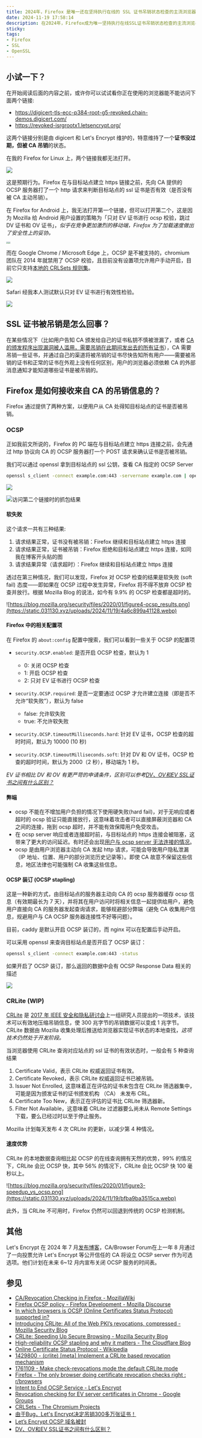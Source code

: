 ```yaml
---
title: 2024年，Firefox 是唯一还在坚持执行在线的 SSL 证书吊销状态检查的主流浏览器
date: 2024-11-19 17:58:14
description: 在2024年，Firefox成为唯一坚持执行在线SSL证书吊销状态检查的主流浏览器。本文通过实际测试对比了Firefox、Chrome、Edge和Safari在证书吊销检查方面的差异，并深入解析了OCSP（在线证书状态协议）的工作原理及其软失败机制。同时介绍了Firefox正在推进的CRLite技术，这一创新方案能大幅压缩吊销数据并提升验证速度，兼顾安全与性能。文章还探讨了OCSP装订、隐私问题以及Let's Encrypt等CA逐步淘汰OCSP服务的趋势，为读者全面呈现浏览器在证书吊销验证方面的现状与未来发展方向。
sticky:
tags:
- Firefox
- SSL
- OpenSSL
---
```




## 小试一下？

在开始阅读后面的内容之前，或许你可以试试看你正在使用的浏览器能不能访问下面两个链接: 

- https://digicert-tls-ecc-p384-root-g5-revoked.chain-demos.digicert.com/
- https://revoked-isrgrootx1.letsencrypt.org/

这两个链接分别是由 digicert 和 Let's Encrypt 维护的，特意维持了一个**证书没过期，但被 CA 吊销**的状态。

在我的 Firefox for Linux 上，两个链接我都无法打开。

![](https://static.031130.xyz/uploads/2024/11/19/f7785db60b2c8.webp)

这是预期行为。Firefox 在与目标站点建立 https 链接之前，先向 CA 提供的 OCSP 服务器打了一个 http 请求来判断目标站点的 ssl 证书是否有效（是否没有被 CA 主动吊销）。

在 Firefox for Android 上，我无法打开第一个链接，但可以打开第二个，这是因为 Mozilla 给 Android 用户设置的策略为「只对 EV 证书进行 ocsp 校验，跳过 DV 证书和 OV 证书」，*似乎在竞争更加激烈的移动端，Firefox 为了加载速度做出了安全性上的妥协。*

<div><img src="https://static.031130.xyz/uploads/2024/11/19/b097e954f766f.webp" style="zoom:33%;" /><span style="width: 20%;"></span><img src="https://static.031130.xyz/uploads/2024/11/19/a5f58dbb50cfe.webp" style="zoom:33%;" /></div>

而在 Google Chrome / Microsoft Edge 上，OCSP 是不被支持的，chromium 团队在 2014 年就禁用了 OCSP 校验，且目前没有设置项允许用户手动开启，目前它只支持[本地的 CRLSets 规则集](https://www.chromium.org/Home/chromium-security/crlsets/)。

![](https://static.031130.xyz/uploads/2024/11/19/bd84e9aff71d0.webp)

Safari 经我本人测试默认只对 EV 证书进行有效性检验。

![](https://static.031130.xyz/uploads/2024/11/19/50352339f7473.webp)

## SSL 证书被吊销是怎么回事？

在某些情况下（比如用户告知 CA 颁发给自己的证书私钥不慎被泄漏了，或者 [CA 的颁发程序出现漏洞被人滥用，需要吊销在此期间发出去的所有证书](https://www.trustasia.com/view-security-lets-encrypt/)），CA 需要吊销一些证书，并通过自己的渠道将被吊销的证书尽快告知所有用户——需要被吊销的证书和正常的证书在外观上没有任何区别，用户的浏览器必须依赖 CA 的外部消息通知才能知道哪些证书是被吊销的。

## Firefox 是如何接收来自 CA 的吊销信息的？

Firefox 通过提供了两种方案，以便用户从 CA 处得知目标站点的证书是否被吊销。

### OCSP

正如我前文所说的，Firefox 的 PC 端在与目标站点建立 https 连接之前，会先通过 http 协议向 CA 的 OCSP 服务器打一个 POST 请求来确认证书是否被吊销。

我们可以通过 openssl 拿到目标站点的 ssl 公钥，查看 CA 指定的 OCSP Server

```bash
openssl s_client -connect example.com:443 -servername example.com | openssl x509 -text -noout

```

![](https://static.031130.xyz/uploads/2024/11/19/32579fb56b77b.webp)

![访问第二个链接时的抓包结果](https://static.031130.xyz/uploads/2024/11/19/244704705924f.webp)

#### 软失败

这个请求一共有三种结果:

1. 请求结果正常，证书没有被吊销：Firefox 继续和目标站点建立 https 连接
2. 请求结果正常，证书被吊销：Firefox 拒绝和目标站点建立 https 连接，如同我在博客开头贴的图
3. 请求结果异常（请求超时）：Firefox 继续和目标站点建立 https 连接

透过在第三种情况，我们可以发现，Firefox 对 OCSP 检查的结果是软失败 (soft fail) 态度——即如果在 OCSP 过程中发生异常，Firefox 将不得不放弃 OCSP 检查并放行。根据 Mozilla Blog 的说法，如今有 9.9% 的 OCSP 检查都是超时的。

![https://blog.mozilla.org/security/files/2020/01/figure4-ocsp_results.png](https://static.031130.xyz/uploads/2024/11/19/4a6c899a41128.webp)

#### Firefox 中的相关配置项

在 Firefox 的 `about:config` 配置中搜索，我们可以看到一些关于 OCSP 的配置项

- `security.OCSP.enabled`: 是否开启 OCSP 检查，默认为 1

  - 0: 关闭 OCSP 检查
  - 1: 开启 OCSP 检查
  - 2: 只对 EV 证书进行 OCSP 检查

- `security.OCSP.required`: 是否一定要通过 OCSP 才允许建立连接（即是否不允许“软失败”），默认为 false
  - false: 允许软失败
  - true: 不允许软失败

- `security.OCSP.timeoutMilliseconds.hard`: 针对 EV 证书，OCSP 检查的超时时间，默认为 10000 (10 秒)
- `security.OCSP.timeoutMilliseconds.soft`: 针对 DV 和 OV 证书，OCSP 检查的超时时间，默认为 2000（2 秒），移动端为 1 秒。

*EV 证书相比 DV 和 OV 有更严苛的申请条件，区别可以参考[DV、OV和EV SSL证书之间有什么区别？](https://www.digicert.com/cn/difference-between-dv-ov-and-ev-ssl-certificates)*

#### 弊端

- ocsp 不能在不增加用户负担的情况下使用硬失败(hard fail)，对于无响应或者超时的 ocsp 验证只能直接放行，这意味着攻击者可以直接屏蔽浏览器和 CA 之间的连接，拖到 ocsp 超时，并不能有效保障用户免受攻击。
- 在 ocsp server 响应或者连接超时前，与目标站点的 https 连接会被阻塞，这带来了更大的访问延迟。有时还会出现[用户与 ocsp server 无法连接的情况](https://blog.wolfogre.com/posts/letsencrypt-ocsp-breakdown/)。
- ocsp 是由用户浏览器主动向 CA 发起 http 请求，可能会导致用户隐私泄漏（IP 地址、位置、用户的部分浏览历史记录等）。即使 CA 故意不保留这些信息，地区法律也可能强制 CA 收集这些信息。

#### OCSP 装订 (OCSP stapling)

这是一种新的方式，由目标站点的服务器主动向 CA 的 ocsp 服务器缓存 ocsp 信息（有效期最长为 7 天），并将其在用户访问时将相关信息一起提供给用户，避免用户直接向 CA 的服务器发起查询请求，能够规避部分弊端（避免 CA 收集用户信息，规避用户与 CA OCSP 服务器连接性不好等问题）。

目前，caddy 是默认开启 OCSP 装订的，而 nginx 可以在配置后手动开启。

可以采用 openssl 来查询目标站点是否开启了 OCSP 装订：

```bash
openssl s_client -connect example.com:443 -status
```

如果开启了 OCSP 装订，那么返回的数据中会有 OCSP Response Data 相关的描述

![](https://static.031130.xyz/uploads/2024/11/19/71f252c97e96e.webp)

### CRLite (WIP)

[CRLite](https://obj.umiacs.umd.edu/papers_for_stories/crlite_oakland17.pdf) 是 [2017 年 IEEE 安全和隐私研讨会](https://www.ieee-security.org/TC/SP2017/)上一组研究人员提出的一项技术，该技术可以有效地压缩吊销信息，使 300 兆字节的吊销数据可以变成 1 兆字节。CRLite 数据由 Mozilla 收集处理后推送给浏览器实现证书状态的本地查找，*这项技术仍然处于开发阶段。*

当浏览器使用 CRLite 查询对应站点的 ssl 证书的有效状态时，一般会有 5 种查询结果

1. Certificate Valid，表示 CRLite 权威返回证书有效。
2. Certificate Revoked，表示 CRLite 权威返回证书已被吊销。
3. Issuer Not Enrolled, 这意味着正在评估的证书未包含在 CRLite 筛选器集中，可能是因为颁发证书的证书颁发机构 （CA） 未发布 CRL。
4. Certificate Too New，表示正在评估的证书比 CRLite 筛选器新。
5. Filter Not Available，这意味着 CRLite 过滤器要么尚未从 Remote Settings 下载，要么已经过时以至于停止服务。

Mozilla 计划每天发布 4 次 CRLite 的更新，以减少第 4 种情况。

#### 速度优势

CRLite 的本地数据查询相比起 OCSP 的在线查询拥有天然的优势，99% 的情况下，CRLite 会比 OCSP 快，其中 56% 的情况下，CRLite 会比 OCSP 快 100 毫秒以上。

![https://blog.mozilla.org/security/files/2020/01/figure3-speedup_vs_ocsp.png](https://static.031130.xyz/uploads/2024/11/19/bfba9ba3515ca.webp)

此外，当 CRLite 不可用时，Firefox 仍然可以回退到传统的 OCSP 检测机制。

## 其他

Let's Encrypt 在 2024 年 7 月[发布博客](https://letsencrypt.org/2024/07/23/replacing-ocsp-with-crls/)，CA/Browser Forum在上一年 8 月通过了一向投票允许 Let's Encrypt 等公开信任的 CA 将设立 OCSP server 作为可选选项。他们计划在未来 6~12 月内宣布关闭 OCSP 服务的时间表。

## 参见

- [CA/Revocation Checking in Firefox - MozillaWiki](https://wiki.mozilla.org/CA/Revocation_Checking_in_Firefox)
- [Firefox OCSP policy - Firefox Development - Mozilla Discourse](https://discourse.mozilla.org/t/firefox-ocsp-policy/83150)
- [In which browsers is OCSP (Online Certificates Status Protocol) supported in?](https://knowledge.digicert.com/nl/nl/quovadis/ssl-certificates/ssl-general-topics/in-which-browsers-is-ocsp-online-certificates-status-protocol-supported-in)
- [Introducing CRLite: All of the Web PKI’s revocations, compressed - Mozilla Security Blog](https://blog.mozilla.org/security/2020/01/09/crlite-part-1-all-web-pki-revocations-compressed/)
- [CRLite: Speeding Up Secure Browsing - Mozilla Security Blog](https://blog.mozilla.org/security/2020/01/21/crlite-part-3-speeding-up-secure-browsing/)
- [High-reliability OCSP stapling and why it matters - The Cloudflare Blog](https://blog.cloudflare.com/high-reliability-ocsp-stapling/)
- [Online Certificate Status Protocol - Wikipedia](https://en.wikipedia.org/wiki/Online_Certificate_Status_Protocol)
- [1429800 - (crlite) [meta] Implement a CRLite based revocation mechanism](https://bugzilla.mozilla.org/show_bug.cgi?id=1429800)
- [1761109 - Make check-revocations mode the default CRLite mode](https://bugzilla.mozilla.org/show_bug.cgi?id=1761109)
- [Firefox - The only browser doing certificate revocation checks right : r/browsers](https://www.reddit.com/r/browsers/comments/1bb81y8/firefox_the_only_browser_doing_certificate/)
- [Intent to End OCSP Service - Let's Encrypt](https://letsencrypt.org/2024/07/23/replacing-ocsp-with-crls/)
- [Revocation checking for EV server certificates in Chrome - Google Groups](https://groups.google.com/a/mozilla.org/g/dev-security-policy/c/S6A14e_X-T0/m/T4WxWgajAAAJ)
- [CRLSets - The Chromium Projects](https://www.chromium.org/Home/chromium-security/crlsets/)
- [由于Bug，Let's Encrypt决定吊销300多万张证书！](https://www.trustasia.com/view-security-lets-encrypt/)
- [Let’s Encrypt OCSP 域名被封](https://blog.wolfogre.com/posts/letsencrypt-ocsp-breakdown/)
- [DV、OV和EV SSL证书之间有什么区别？](https://www.digicert.com/cn/difference-between-dv-ov-and-ev-ssl-certificates)
